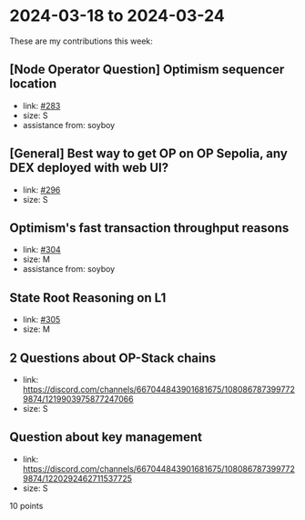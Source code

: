 # 2024-03-18 to 2024-03-24

These are my contributions this week:

## [Node Operator Question] Optimism sequencer location

- link: [#283](https://github.com/ethereum-optimism/developers/discussions/283)
- size: S
- assistance from: soyboy

## [General] Best way to get OP on OP Sepolia, any DEX deployed with web UI?

- link: [#296](https://github.com/ethereum-optimism/developers/discussions/296)
- size: S

## Optimism's fast transaction throughput reasons

- link: [#304](https://github.com/ethereum-optimism/developers/discussions/304)
- size: M
- assistance from: soyboy

## State Root Reasoning on L1

- link: [#305](https://github.com/ethereum-optimism/developers/discussions/305)
- size: M

## 2 Questions about OP-Stack chains

- link: https://discord.com/channels/667044843901681675/1080867873997729874/1219903975877247066
- size: S

## Question about key management

- link: https://discord.com/channels/667044843901681675/1080867873997729874/1220292462711537725
- size: S

10 points
